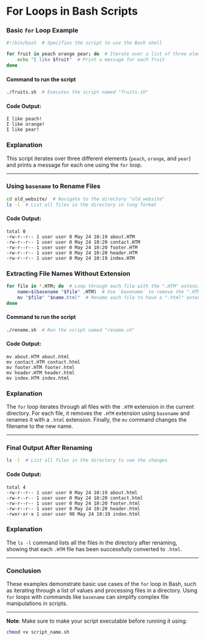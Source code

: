 
# For Loops in Bash Scripts


### Basic `for` Loop Example
```bash
#!/bin/bash  # Specifies the script to use the Bash shell

for fruit in peach orange pear; do  # Iterate over a list of three elements: peach, orange, and pear
    echo "I like $fruit"  # Print a message for each fruit
done
```

#### Command to run the script
```bash
./fruits.sh  # Executes the script named "fruits.sh"
```

#### Code Output:
```
I like peach!
I like orange!
I like pear!
```

### Explanation
This script iterates over three different elements (`peach`, `orange`, and `pear`) and prints a message for each one using the `for` loop.

---

### Using `basename` to Rename Files
```bash
cd old_website/  # Navigate to the directory "old_website"
ls -l  # List all files in the directory in long format
```

#### Code Output:
```
total 0
-rw-r--r-- 1 user user 0 May 24 10:19 about.HTM
-rw-r--r-- 1 user user 0 May 24 10:20 contact.HTM
-rw-r--r-- 1 user user 0 May 24 10:20 footer.HTM
-rw-r--r-- 1 user user 0 May 24 10:20 header.HTM
-rw-r--r-- 1 user user 0 May 24 10:19 index.HTM
```

### Extracting File Names Without Extension
```bash
for file in *.HTM; do  # Loop through each file with the ".HTM" extension in the directory
    name=$(basename "$file" .HTM)  # Use `basename` to remove the ".HTM" extension
    mv "$file" "$name.html"  # Rename each file to have a ".html" extension instead
done
```

#### Command to run the script
```bash
./rename.sh  # Run the script named "rename.sh"
```

#### Code Output:
```
mv about.HTM about.html
mv contact.HTM contact.html
mv footer.HTM footer.html
mv header.HTM header.html
mv index.HTM index.html
```

### Explanation
The `for` loop iterates through all files with the `.HTM` extension in the current directory. For each file, it removes the `.HTM` extension using `basename` and renames it with a `.html` extension. Finally, the `mv` command changes the filename to the new name.

---

### Final Output After Renaming
```bash
ls -l  # List all files in the directory to see the changes
```

#### Code Output:
```
total 4
-rw-r--r-- 1 user user 0 May 24 10:19 about.html
-rw-r--r-- 1 user user 0 May 24 10:20 contact.html
-rw-r--r-- 1 user user 0 May 24 10:20 footer.html
-rw-r--r-- 1 user user 0 May 24 10:20 header.html
-rwxr-xr-x 1 user user 90 May 24 10:19 index.html
```

### Explanation
The `ls -l` command lists all the files in the directory after renaming, showing that each `.HTM` file has been successfully converted to `.html`.

---

### Conclusion
These examples demonstrate basic use cases of the `for` loop in Bash, such as iterating through a list of values and processing files in a directory. Using `for` loops with commands like `basename` can simplify complex file manipulations in scripts.

---

**Note**: Make sure to make your script executable before running it using:
```bash
chmod +x script_name.sh
```
